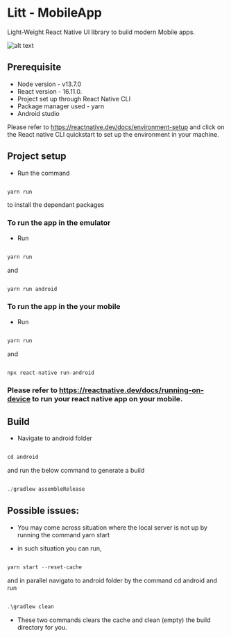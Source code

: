 # **Litt - MobileApp**

Light-Weight React Native UI library to build modern Mobile apps.

![alt text](https://github.com/pipesort/native-components/blob/npm/assets/fonts/Images/banner1.png)

## Prerequisite

- Node version - v13.7.0
- React version - 16.11.0.
- Project set up through React Native CLI
- Package manager used - yarn
- Android studio

Please refer to https://reactnative.dev/docs/environment-setup and click on the React native CLI quickstart to set up the environment in your machine.

## Project setup

- Run the command

```javascript

yarn run

```

to install the dependant packages

### To run the app in the emulator

- Run

```javascript

yarn run

```

and 

```javascript

yarn run android

```


### To run the app in the your mobile

- Run

```javascript

yarn run

```

and 

```javascript

npx react-native run-android

```

### Please refer to https://reactnative.dev/docs/running-on-device to run your react native app on your mobile.


## Build

 - Navigate to android folder 

 ```javascript

cd android

```

and run the below command to generate a build

```javascript

./gradlew assembleRelease

```

## Possible issues:

- You may come across situation where the local server is not up by running the command yarn start
 
- in such situation you can run, 

 ```javascript

yarn start --reset-cache

```

and in parallel navigato to android folder by the command cd android and run


 ```javascript

.\gradlew clean

```

 - These two commands clears the cache and clean (empty) the build directory for you.